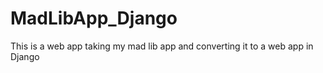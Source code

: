 # MadLibApp_Django
This is a web app taking my mad lib app and converting it to a web app in Django
